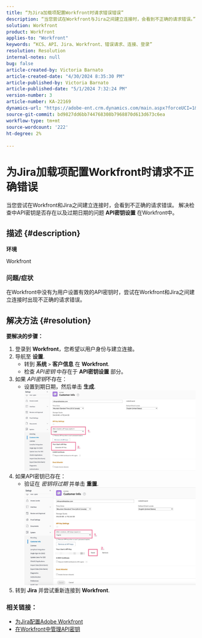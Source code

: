 ```yaml
---
title: “为Jira加载项配置Workfront时请求错误错误”
description: “当您尝试在Workfront与Jira之间建立连接时，会看到不正确的请求错误。”
solution: Workfront
product: Workfront
applies-to: "Workfront"
keywords: “KCS、API、Jira、Workfront、错误请求、连接、登录”
resolution: Resolution
internal-notes: null
bug: false
article-created-by: Victoria Barnato
article-created-date: "4/30/2024 8:35:30 PM"
article-published-by: Victoria Barnato
article-published-date: "5/1/2024 7:32:24 PM"
version-number: 3
article-number: KA-22169
dynamics-url: "https://adobe-ent.crm.dynamics.com/main.aspx?forceUCI=1&pagetype=entityrecord&etn=knowledgearticle&id=8ae34b2d-3107-ef11-9f8a-6045bd0a08d9"
source-git-commit: bd9827dd6bb744768308b7968870d613d673c6ea
workflow-type: tm+mt
source-wordcount: '222'
ht-degree: 2%

---
```


# 为Jira加载项配置Workfront时请求不正确错误


当您尝试在Workfront和Jira之间建立连接时，会看到不正确的请求错误。 解决检查中API密钥是否存在以及过期日期的问题 <b>API密钥设置</b> 在Workfront中。

## 描述 {#description}


<b>环境</b>

Workfront

### <b>问题/症状</b>

在Workfront中没有为用户设置有效的API密钥时，尝试在Workfront和Jira之间建立连接时出现不正确的请求错误。


## 解决方法 {#resolution}

<b>要解决的步骤：</b>
1. 登录到 <b>Workfront</b>，您希望以用户身份与建立连接。
2. 导航至 <b>设置</b>.
   - 转到 <b>系统</b> `>`  <b>客户信息</b> 在 <b>Workfront</b>.
   - 检查 *API密钥* 中存在于 <b>API密钥设置</b> 部分。
3. 如果 *API密钥*&#x200B;不存在：
   - 设置到期日期，然后单击 <b>生成</b>.![](assets/8674b399-6903-ee11-8f6e-6045bd006c82.png)
4. 如果API密钥已存在：
   - 验证在 *密钥将过期* 并单击 <b>重置</b>.![](assets/85b20db8-6903-ee11-8f6e-6045bd006c82.png)
5. 转到 <b>Jira</b> 并尝试重新连接到 <b>Workfront</b>.




### <b>相关链接：</b>

- [为Jira配置Adobe Workfront](https://experienceleague.adobe.com/docs/workfront/using/adobe-workfront-integrations/workfront-for-jira/configure-workfront-for-jira.html?lang=en)
- [在Workfront中管理API密钥](https://experienceleague.adobe.com/docs/workfront/using/administration-and-setup/manage-wf/security/manage-api-keys.html?lang=en)

